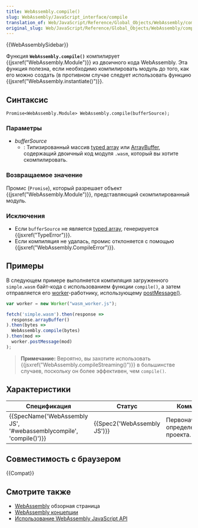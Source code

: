 ```yaml
---
title: WebAssembly.compile()
slug: WebAssembly/JavaScript_interface/compile
translation_of: Web/JavaScript/Reference/Global_Objects/WebAssembly/compile
original_slug: Web/JavaScript/Reference/Global_Objects/WebAssembly/compile
---
```


{{WebAssemblySidebar}}

Функция **`WebAssembly.compile()`** компилирует {{jsxref("WebAssembly.Module")}} из двоичного кода WebAssembly. Эта функция полезна, если необходимо компилировать модуль до того, как его можно создать (в противном случае следует использовать функцию {{jsxref("WebAssembly.instantiate()")}}.

## Синтаксис

```
Promise<WebAssembly.Module> WebAssembly.compile(bufferSource);
```

### Параметры

- _bufferSource_
  - : Типизированный массив [typed array](/ru/docs/Web/JavaScript/Typed_arrays) или [ArrayBuffer](/ru/docs/Web/JavaScript/Reference/Global_Objects/ArrayBuffer), содержащий двоичный код модуля `.wasm`, который вы хотите скомпилировать.

### Возвращаемое значение

Промис (`Promise`), который разрешает объект {{jsxref("WebAssembly.Module")}}, представляющий скомпилированный модуль.

### Исключения

- Если `bufferSource` не является [typed array](/ru/docs/Web/JavaScript/Typed_arrays), генерируется {{jsxref("TypeError")}}.
- Если компиляция не удалась, промис отклоняется с помощью {{jsxref("WebAssembly.CompileError")}}.

## Примеры

В следующем примере выполняется компиляция загруженного `simple.wasm` байт-кода с использованием функции `compile()`, а затем отправляется его [worker](/ru/docs/Web/API/Web_Workers_API)-работнику, использующему [postMessage()](/ru/docs/Web/API/Worker/postMessage).

```js
var worker = new Worker("wasm_worker.js");

fetch('simple.wasm').then(response =>
  response.arrayBuffer()
).then(bytes =>
  WebAssembly.compile(bytes)
).then(mod =>
  worker.postMessage(mod)
);
```

> **Примечание:** Вероятно, вы захотите использовать {{jsxref("WebAssembly.compileStreaming()")}} в большинстве случаев, поскольку он более эффективен, чем `compile()`.

## Характеристики

| Спецификация                                                                             | Статус                               | Коммент                             |
| ---------------------------------------------------------------------------------------- | ------------------------------------ | ----------------------------------- |
| {{SpecName('WebAssembly JS', '#webassemblycompile', 'compile()')}} | {{Spec2('WebAssembly JS')}} | Первоначальное определение проекта. |

## Совместимость с браузером

{{Compat}}

## Смотрите также

- [WebAssembly](/ru/docs/WebAssembly) обзорная страница
- [WebAssembly концепции](/ru/docs/WebAssembly/Concepts)
- [Использование WebAssembly JavaScript API](/ru/docs/WebAssembly/Using_the_JavaScript_API)
